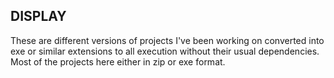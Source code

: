 ## DISPLAY
These are different versions of projects I've been working on converted into exe or similar extensions to all execution without their usual dependencies.
Most of the projects here either in zip or exe format.
